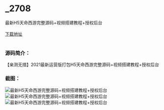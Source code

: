 # _2708
最新H5天命西游完整源码+视频搭建教程+授权后台
<br/></br>
[下载地址](https://www.uuid2.com/2708.html "下载地址")
<br/></br>
<h3>源码简介：</h3>
<p>【亲测无措】2021最新运营版打包H5天命西游完整源码+视频搭建教程+授权后台<p>
<h3>截图：</h3>
<img src="https://www.uuid2.com/wp-content/uploads/img/202105/1515951529.jpg" alt="最新H5天命西游完整源码+视频搭建教程+授权后台"><img src="https://www.uuid2.com/wp-content/uploads/img/202105/dacfd83437.jpg" alt="最新H5天命西游完整源码+视频搭建教程+授权后台"><img src="https://www.uuid2.com/wp-content/uploads/img/202105/a6511a9427.jpg" alt="最新H5天命西游完整源码+视频搭建教程+授权后台">
